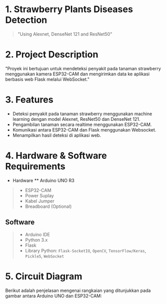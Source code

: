 # 1. Strawberry Plants Diseases Detection
> "Using Alexnet, DenseNet 121 and ResNet50"

# 2. Project Description
"Proyek ini bertujuan untuk mendeteksi penyakit pada tanaman strawberry menggunakan kamera ESP32-CAM dan mengirimkan data ke aplikasi berbasis web Flask melalui WebSocket."

# 3. Features
* Deteksi penyakit pada tanaman strawberry menggunakan machine learning dengan model Alexnet, ResNet50 dan DenseNet 121.
* Pengambilan tanaman secara realtime menggunakan ESP32-CAM.
* Komunikasi antara ESP32-CAM dan Flask menggunakan Websocket.
* Menampilkan hasil deteksi di aplikasi web.

# 4. Hardware & Software Requirements
* Hardware
** Arduino UNO R3
> * ESP32-CAM
> * Power Suplay
> * Kabel Jumper
> * Breadboard (Optional)
## Software
> * Arduino IDE
> * Python 3.x
> * Flask
> * Library Python: `Flask-SocketIO`, `OpenCV`, `TensorFlow/Keras`, `Pickle5`, `WebSocket`

# 5. Circuit Diagram
Berikut adalah penjelasan mengenai rangkaian yang ditunjukkan pada gambar antara Arduino UNO dan ESP32-CAM:
